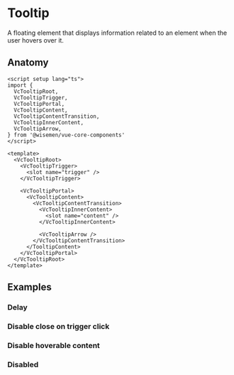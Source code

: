 # Tooltip

A floating element that displays information related to an element when the user hovers over it.

<ComponentPreview name="tooltip/examples/main" />

## Anatomy

```vue
<script setup lang="ts">
import {
  VcTooltipRoot,
  VcTooltipTrigger,
  VcTooltipPortal,
  VcTooltipContent,
  VcTooltipContentTransition,
  VcTooltipInnerContent,
  VcTooltipArrow,
} from '@wisemen/vue-core-components'
</script>

<template>
  <VcTooltipRoot>
    <VcTooltipTrigger>
      <slot name="trigger" />
    </VcTooltipTrigger>

    <VcTooltipPortal>
      <VcTooltipContent>
        <VcTooltipContentTransition>
          <VcTooltipInnerContent>
            <slot name="content" />
          </VcTooltipInnerContent>

          <VcTooltipArrow />
        </VcTooltipContentTransition>
      </TooltipContent>
    </VcTooltipPortal>
  </VcTooltipRoot>
</template>
```

<!-- @include: ./tooltip-meta.md -->

## Examples

### Delay

<ComponentPreview name="tooltip/examples/delay" />

### Disable close on trigger click

<ComponentPreview name="tooltip/examples/disable-close-on-trigger-click" />

### Disable hoverable content

<ComponentPreview name="tooltip/examples/disable-hoverable-content" />

### Disabled

<ComponentPreview name="tooltip/examples/disabled" />